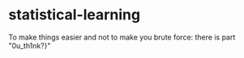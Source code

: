 # statistical-learning

To make things easier and not to make you brute force: there is part "0u_th1nk?}" 
